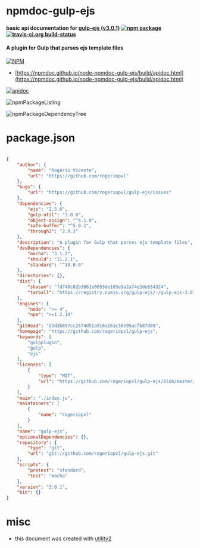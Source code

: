 # npmdoc-gulp-ejs

#### basic api documentation for  [gulp-ejs (v3.0.1)](https://github.com/rogeriopvl/gulp-ejs)  [![npm package](https://img.shields.io/npm/v/npmdoc-gulp-ejs.svg?style=flat-square)](https://www.npmjs.org/package/npmdoc-gulp-ejs) [![travis-ci.org build-status](https://api.travis-ci.org/npmdoc/node-npmdoc-gulp-ejs.svg)](https://travis-ci.org/npmdoc/node-npmdoc-gulp-ejs)

#### A plugin for Gulp that parses ejs template files

[![NPM](https://nodei.co/npm/gulp-ejs.png?downloads=true&downloadRank=true&stars=true)](https://www.npmjs.com/package/gulp-ejs)

- [https://npmdoc.github.io/node-npmdoc-gulp-ejs/build/apidoc.html](https://npmdoc.github.io/node-npmdoc-gulp-ejs/build/apidoc.html)

[![apidoc](https://npmdoc.github.io/node-npmdoc-gulp-ejs/build/screenCapture.buildCi.browser.%252Ftmp%252Fbuild%252Fapidoc.html.png)](https://npmdoc.github.io/node-npmdoc-gulp-ejs/build/apidoc.html)

![npmPackageListing](https://npmdoc.github.io/node-npmdoc-gulp-ejs/build/screenCapture.npmPackageListing.svg)

![npmPackageDependencyTree](https://npmdoc.github.io/node-npmdoc-gulp-ejs/build/screenCapture.npmPackageDependencyTree.svg)



# package.json

```json

{
    "author": {
        "name": "Rogério Vicente",
        "url": "https://github.com/rogeriopvl"
    },
    "bugs": {
        "url": "https://github.com/rogeriopvl/gulp-ejs/issues"
    },
    "dependencies": {
        "ejs": "2.5.6",
        "gulp-util": "3.0.8",
        "object-assign": "^4.1.0",
        "safe-buffer": "^5.0.1",
        "through2": "2.0.3"
    },
    "description": "A plugin for Gulp that parses ejs template files",
    "devDependencies": {
        "mocha": "3.1.2",
        "should": "11.2.1",
        "standard": "^10.0.0"
    },
    "directories": {},
    "dist": {
        "shasum": "fd740c02b3861e0653de103e9a2a74e2de634324",
        "tarball": "https://registry.npmjs.org/gulp-ejs/-/gulp-ejs-3.0.1.tgz"
    },
    "engines": {
        "node": ">= 4",
        "npm": ">=1.2.10"
    },
    "gitHead": "d2d3b857cc2574d51a916a161c38e95acfb87d09",
    "homepage": "https://github.com/rogeriopvl/gulp-ejs",
    "keywords": [
        "gulpplugin",
        "gulp",
        "ejs"
    ],
    "licenses": [
        {
            "type": "MIT",
            "url": "https://github.com/rogeriopvl/gulp-ejs/blob/master/LICENSE"
        }
    ],
    "main": "./index.js",
    "maintainers": [
        {
            "name": "rogeriopvl"
        }
    ],
    "name": "gulp-ejs",
    "optionalDependencies": {},
    "repository": {
        "type": "git",
        "url": "git://github.com/rogeriopvl/gulp-ejs.git"
    },
    "scripts": {
        "pretest": "standard",
        "test": "mocha"
    },
    "version": "3.0.1",
    "bin": {}
}
```



# misc
- this document was created with [utility2](https://github.com/kaizhu256/node-utility2)
